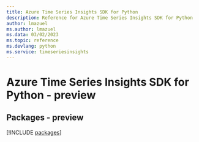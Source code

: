 ```yaml
---
title: Azure Time Series Insights SDK for Python
description: Reference for Azure Time Series Insights SDK for Python
author: lmazuel
ms.author: lmazuel
ms.data: 03/02/2023
ms.topic: reference
ms.devlang: python
ms.service: timeseriesinsights
---
```

# Azure Time Series Insights SDK for Python - preview
## Packages - preview
[!INCLUDE [packages](time-series-insights-index.md)]